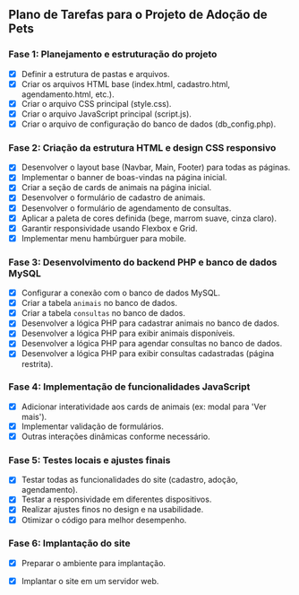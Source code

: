## Plano de Tarefas para o Projeto de Adoção de Pets

### Fase 1: Planejamento e estruturação do projeto
- [x] Definir a estrutura de pastas e arquivos.
- [x] Criar os arquivos HTML base (index.html, cadastro.html, agendamento.html, etc.).
- [x] Criar o arquivo CSS principal (style.css).
- [x] Criar o arquivo JavaScript principal (script.js).
- [x] Criar o arquivo de configuração do banco de dados (db_config.php).

### Fase 2: Criação da estrutura HTML e design CSS responsivo
- [x] Desenvolver o layout base (Navbar, Main, Footer) para todas as páginas.
- [x] Implementar o banner de boas-vindas na página inicial.
- [x] Criar a seção de cards de animais na página inicial.
- [x] Desenvolver o formulário de cadastro de animais.
- [x] Desenvolver o formulário de agendamento de consultas.
- [x] Aplicar a paleta de cores definida (bege, marrom suave, cinza claro).
- [x] Garantir responsividade usando Flexbox e Grid.
- [x] Implementar menu hambúrguer para mobile.

### Fase 3: Desenvolvimento do backend PHP e banco de dados MySQL
- [x] Configurar a conexão com o banco de dados MySQL.
- [x] Criar a tabela `animais` no banco de dados.
- [x] Criar a tabela `consultas` no banco de dados.
- [x] Desenvolver a lógica PHP para cadastrar animais no banco de dados.
- [x] Desenvolver a lógica PHP para exibir animais disponíveis.
- [x] Desenvolver a lógica PHP para agendar consultas no banco de dados.
- [x] Desenvolver a lógica PHP para exibir consultas cadastradas (página restrita).

### Fase 4: Implementação de funcionalidades JavaScript
- [x] Adicionar interatividade aos cards de animais (ex: modal para 'Ver mais').
- [x] Implementar validação de formulários.
- [x] Outras interações dinâmicas conforme necessário.

### Fase 5: Testes locais e ajustes finais
- [x] Testar todas as funcionalidades do site (cadastro, adoção, agendamento).
- [x] Testar a responsividade em diferentes dispositivos.
- [x] Realizar ajustes finos no design e na usabilidade.
- [x] Otimizar o código para melhor desempenho.

### Fase 6: Implantação do site
- [x] Preparar o ambiente para implantação.
- [x] Implantar o site em um servidor web.

